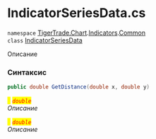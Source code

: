 
# IndicatorSeriesData.cs
`namespace` [TigerTrade.Chart](../../../TigerTrade.Chart.md).[Indicators](../../../TigerTrade.Chart/Indicators.md).[Common](../../../TigerTrade.Chart/Indicators/Common.md)  
    `class` [IndicatorSeriesData](../../IndicatorSeriesData.cs.md)

Описание

### Синтаксис
```csharp
public double GetDistance(double x, double y)
```

<mark style="color:yellow;">`x`</mark> <mark style="color:red;">*`double`*</mark>  
 *Описание*  
  
<mark style="color:yellow;">`y`</mark> <mark style="color:red;">*`double`*</mark>  
 *Описание*  
  

                    
                    